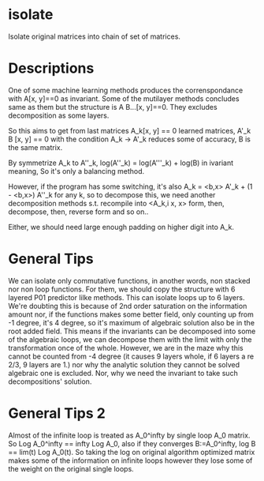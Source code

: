 # isolate
Isolate original matrices into chain of set of matrices.

# Descriptions
One of some machine learning methods produces the correnspondance with A\[x, y\]==0 as invariant.
Some of the mutilayer methods concludes same as them but the structure is A B...\[x, y\]==0.
They excludes decomposition as some layers.

So this aims to get from last matrices A\_k\[x, y\] == 0 learned matrices, A'\_k B \[x, y\] == 0
with the condition A\_k -\> A'\_k reduces some of accuracy, B is the same matrix.

By symmetrize A\_k to A''\_k, log(A''\_k) = log(A'''\_k) + log(B) in ivariant meaning,
So it's only a balancing method.

However, if the program has some switching, it's also A\_k = \<b,x\> A'\_k + (1 - \<b,x\>) A''\_k for any k, so to decompose this, we need another decomposition methods s.t. recompile into \<A\_k,i x, x\> form, then, decompose, then, reverse form and so on..

Either, we should need large enough padding on higher digit into A\_k.

# General Tips
We can isolate only commutative functions, in another words, non stacked nor non loop functions.
For them, we should copy the structure with 6 layered P01 predictor lilke methods.
This can isolate loops up to 6 layers.
We're doubting this is because of 2nd order saturation on the information amount nor, if the functions makes some better field, only counting up from -1 degree, it's 4 degree, so it's maximum of algebraic solution also be in the root added field.
This means if the invariants can be decomposed into some of the algebraic loops, we can decompose them with the limit with only the transformation once of the whole.
However, we are in the maze why this cannot be counted from -4 degree (it causes 9 layers whole, if 6 layers a re 2/3, 9 layers are 1.) nor why the analytic solution they cannot be solved algebraic one is excluded. Nor, why we need the invariant to take such decompositions' solution.

# General Tips 2
Almost of the infinite loop is treated as A_0^infty by single loop A_0 matrix.
So Log A_0^infty == infty Log A_0, also if they converges B:=A_0^infty, log B == lim(t) Log A_0(t).
So taking the log on original algorithm optimized matrix makes some of the information on infinite loops however they lose some of the weight on the original single loops.

